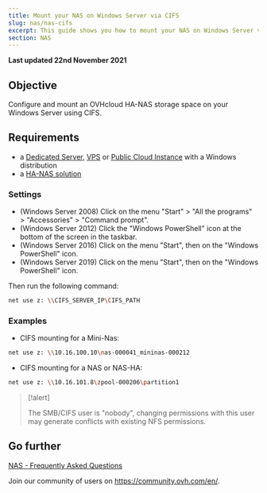 ```yaml
---
title: Mount your NAS on Windows Server via CIFS
slug: nas/nas-cifs
excerpt: This guide shows you how to mount your NAS on Windows Server via CIFS.
section: NAS
---
```


**Last updated 22nd November 2021**

## Objective

Configure and mount an OVHcloud HA-NAS storage space on your Windows Server using CIFS.

## Requirements

- a [Dedicated Server](https://www.ovhcloud.com/en-ca/bare-metal/), [VPS](https://www.ovhcloud.com/en-ca/vps/) or [Public Cloud Instance](https://www.ovhcloud.com/en-ca/public-cloud/) with a Windows distribution
- a [HA-NAS solution](https://www.ovhcloud.com/en-ca/)


### Settings

- (Windows Server 2008) Click on the menu "Start" > "All the programs" > "Accessories" > "Command prompt".
- (Windows Server 2012) Click the "Windows PowerShell" icon at the bottom of the screen in the taskbar.
- (Windows Server 2016) Click on the menu "Start", then on the "Windows PowerShell" icon.
- (Windows Server 2019) Click on the menu "Start", then on the "Windows PowerShell" icon.

Then run the following command:

```bash
net use z: \\CIFS_SERVER_IP\CIFS_PATH
```

### Examples

- CIFS mounting for a Mini-Nas:

```bash
net use z: \\10.16.100.10\nas-000041_mininas-000212
```

- CIFS mounting for a NAS or NAS-HA:

```bash
net use z: \\10.16.101.8\zpool-000206\partition1
```

> [!alert]
>
> The SMB/CIFS user is "nobody", changing permissions with this user may generate conflicts with existing NFS permissions. 
> 

## Go further

[NAS - Frequently Asked Questions](https://docs.ovh.com/ca/en/storage/faq-nas/)

Join our community of users on <https://community.ovh.com/en/>.